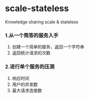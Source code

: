 # scale-stateless
Knowledge sharing scale &amp; stateless

### 1.从一个简答的服务入手
1. 创建一个简单的服务，返回一个字符串
2. 返回统计请求的次数

### 2.进行单个服务的压测
1. 响应时间
2. 用户的并发数
3. 最大请求连接数


